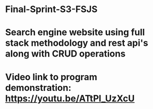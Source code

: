 # Final-Sprint-S3-FSJS
# Search engine website using full stack methodology and rest api's along with CRUD operations


# Video link to program demonstration: https://youtu.be/ATtPl_UzXcU
